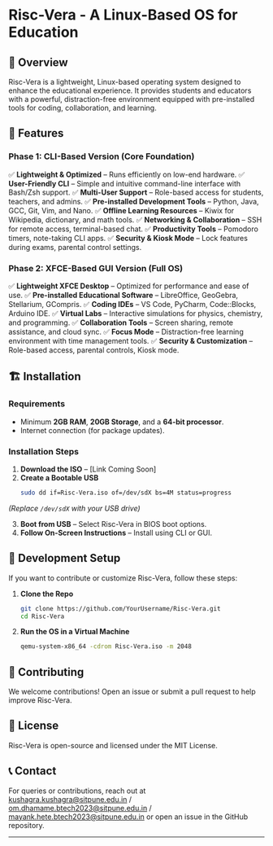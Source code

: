 
# Risc-Vera - A Linux-Based OS for Education

## 🚀 Overview

Risc-Vera is a lightweight, Linux-based operating system designed to enhance the educational experience. It provides students and educators with a powerful, distraction-free environment equipped with pre-installed tools for coding, collaboration, and learning.

## 🎯 Features

### **Phase 1: CLI-Based Version (Core Foundation)**

✅ **Lightweight & Optimized** – Runs efficiently on low-end hardware.
✅ **User-Friendly CLI** – Simple and intuitive command-line interface with Bash/Zsh support.
✅ **Multi-User Support** – Role-based access for students, teachers, and admins.
✅ **Pre-installed Development Tools** – Python, Java, GCC, Git, Vim, and Nano.
✅ **Offline Learning Resources** – Kiwix for Wikipedia, dictionary, and math tools.
✅ **Networking & Collaboration** – SSH for remote access, terminal-based chat.
✅ **Productivity Tools** – Pomodoro timers, note-taking CLI apps.
✅ **Security & Kiosk Mode** – Lock features during exams, parental control settings.

### **Phase 2: XFCE-Based GUI Version (Full OS)**

✅ **Lightweight XFCE Desktop** – Optimized for performance and ease of use.
✅ **Pre-installed Educational Software** – LibreOffice, GeoGebra, Stellarium, GCompris.
✅ **Coding IDEs** – VS Code, PyCharm, Code::Blocks, Arduino IDE.
✅ **Virtual Labs** – Interactive simulations for physics, chemistry, and programming.
✅ **Collaboration Tools** – Screen sharing, remote assistance, and cloud sync.
✅ **Focus Mode** – Distraction-free learning environment with time management tools.
✅ **Security & Customization** – Role-based access, parental controls, Kiosk mode.

## 🏗️ Installation

### **Requirements**

- Minimum **2GB RAM**, **20GB Storage**, and a **64-bit processor**.
- Internet connection (for package updates).

### **Installation Steps**

1. **Download the ISO** – [Link Coming Soon]
2. **Create a Bootable USB**
   ```sh
   sudo dd if=Risc-Vera.iso of=/dev/sdX bs=4M status=progress
   ```


*(Replace `/dev/sdX` with your USB drive)*

3. **Boot from USB** – Select Risc-Vera in BIOS boot options.
4. **Follow On-Screen Instructions** – Install using CLI or GUI.

## 🔧 Development Setup

If you want to contribute or customize Risc-Vera, follow these steps:

1. **Clone the Repo**
   ```sh
   git clone https://github.com/YourUsername/Risc-Vera.git
   cd Risc-Vera
   ```
2. **Run the OS in a Virtual Machine**
   ```sh
   qemu-system-x86_64 -cdrom Risc-Vera.iso -m 2048
   ```

## 🤝 Contributing

We welcome contributions! Open an issue or submit a pull request to help improve Risc-Vera.

## 📜 License

Risc-Vera is open-source and licensed under the MIT License.

## 📞 Contact

For queries or contributions, reach out at kushagra.kushagra@sitpune.edu.in / om.dhamame.btech2023@sitpune.edu.in / mayank.hete.btech2023@sitpune.edu.in or open an issue in the GitHub repository.

---
